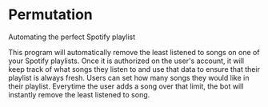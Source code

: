 # Permutation
Automating the perfect Spotify playlist

This program will automatically remove the least listened to songs on one of your Spotify playlists. Once it is authorized on the user's account, it will keep track of what songs they listen to and use that data to ensure that their playlist is always fresh. Users can set how many songs they would like in their playlist. Everytime the user adds a song over that limit, the bot will instantly remove the least listened to song.
